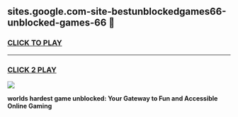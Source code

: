 
## sites.google.com-site-bestunblockedgames66-unblocked-games-66 👋
<h3>
<a href="https://premium.freeplayer.one?title=sites.google.com-site-bestunblockedgames66-unblocked-games-66&ref=14F">CLICK TO PLAY</a></h3>
<hr>

<h3>
<a href="https://premium.freeplayer.one?title=sites.google.com-site-bestunblockedgames66-unblocked-games-66&ref=14F">CLICK 2 PLAY</a>
  
</h3>

<a href="https://premium.freeplayer.one?title=sites.google.com-site-bestunblockedgames66-unblocked-games-66&ref=12F/"><img src="https://clearcache.store/games.png"></a>


**worlds hardest game unblocked: Your Gateway to Fun and Accessible Online Gaming**
